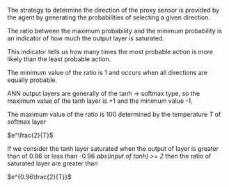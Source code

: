 The strategy to determine the direction of the proxy sensor is provided by the agent by generating the probabilities of selecting a given direction.

The ratio between the maximum probability and the minimum probability is an indicator of how much the output layer is saturated.

This indicator tells us how many times the most probable action is more likely than the least probable action.

The minimum value of the ratio is 1 and occurs when all directions are equally probable.

ANN output layers are generally of the tanh -> softmax type, so the maximum value of the tanh layer is +1 and the minimum value -1.

The maximum value of the ratio is 100 determined by the temperature $T$ of softmax layer

$e^\frac{2}{T}$

 If we consider the tanh layer saturated when the output of layer is greater than of 0.96 or less than -0.96 _abs(input of tanh) >= 2_ then the ratio of saturated layer are greater than
 
 $e^{0.96\frac{2}{T}}$

